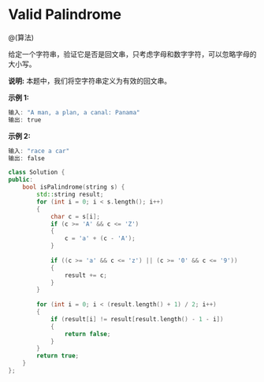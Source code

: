 # Valid Palindrome

@(算法)

给定一个字符串，验证它是否是回文串，只考虑字母和数字字符，可以忽略字母的大小写。

**说明:** 本题中，我们将空字符串定义为有效的回文串。

**示例 1:**
```powershell
输入: "A man, a plan, a canal: Panama"
输出: true
```

**示例 2:**
```powershell
输入: "race a car"
输出: false
```

```cpp
class Solution {
public:
    bool isPalindrome(string s) {
        std::string result;
        for (int i = 0; i < s.length(); i++)
        {
            char c = s[i];
            if (c >= 'A' && c <= 'Z')
            {
                c = 'a' + (c - 'A');
            }
            
            if ((c >= 'a' && c <= 'z') || (c >= '0' && c <= '9'))
            {
                result += c;
            }
        }
        
        for (int i = 0; i < (result.length() + 1) / 2; i++)
        {
            if (result[i] != result[result.length() - 1 - i])
            {
                return false;
            }
        }
        return true;
    }
};
```
